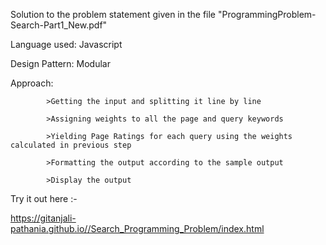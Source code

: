 Solution to the problem statement given in the file "ProgrammingProblem-Search-Part1_New.pdf"

Language used: Javascript

Design Pattern: Modular

Approach: 
			
			>Getting the input and splitting it line by line
			
			>Assigning weights to all the page and query keywords
			
			>Yielding Page Ratings for each query using the weights calculated in previous step
			
			>Formatting the output according to the sample output
			
			>Display the output


Try it out here :-

https://gitanjali-pathania.github.io//Search_Programming_Problem/index.html



